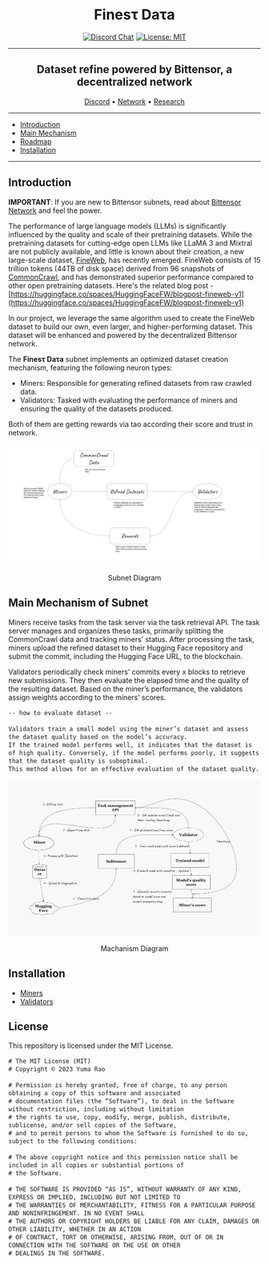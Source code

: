 <div align="center">

# **Finesτ Daτa** <!-- omit in toc -->

[![Discord Chat](https://img.shields.io/discord/308323056592486420.svg)](https://discord.gg/bittensor)
[![License: MIT](https://img.shields.io/badge/License-MIT-yellow.svg)](https://opensource.org/licenses/MIT)

---

## Dataset refine powered by Bittensor, a decentralized network <!-- omit in toc -->

[Discord](https://discord.gg/bittensor) • [Network](https://taostats.io/) • [Research](https://bittensor.com/whitepaper)
</div>

---

- [Introduction](#introduction)
- [Main Mechanism](#main-mechanism-of-subnet)
- [Roadmap](roadmap.md)
- [Installation](#installation)

---

## Introduction

**IMPORTANT**: If you are new to Bittensor subnets, read about [Bittensor Network](https://bittensor.com/whitepaper) and feel the power.  

The performance of large language models (LLMs) is significantly influenced by the quality and scale of their pretraining datasets. While the pretraining datasets for cutting-edge open LLMs like LLaMA 3 and Mixtral are not publicly available, and little is known about their creation, a new large-scale dataset, [FineWeb](https://huggingface.co/datasets/HuggingFaceFW/fineweb), has recently emerged. FineWeb consists of 15 trillion tokens (44TB of disk space) derived from 96 snapshots of [CommonCrawl](https://commoncrawl.org/), and has demonstrated superior performance compared to other open pretraining datasets.
Here's the related blog post - [https://huggingface.co/spaces/HuggingFaceFW/blogpost-fineweb-v1](https://huggingface.co/spaces/HuggingFaceFW/blogpost-fineweb-v1)

In our project, we leverage the same algorithm used to create the FineWeb dataset to build our own, even larger, and higher-performing dataset. This dataset will be enhanced and powered by the decentralized Bittensor network.

The **Finesτ Daτa** subnet implements an optimized dataset creation mechanism, featuring the following neuron types:

- Miners: Responsible for generating refined datasets from raw crawled data.
- Validators: Tasked with evaluating the performance of miners and ensuring the quality of the datasets produced.

Both of them are getting rewards via tao according their score and trust in network.
<div align="center">
   <picture>
      <img width="600" alt="diagram" src="./docs/flow.png">
    </picture>
</div>

<p align="center">
   Subnet Diagram
</p>

## Main Mechanism of Subnet

Miners receive tasks from the task server via the task retrieval API. The task server manages and organizes these tasks, primarily splitting the CommonCrawl data and tracking miners’ status. After processing the task, miners upload the refined dataset to their Hugging Face repository and submit the commit, including the Hugging Face URL, to the blockchain.

Validators periodically check miners’ commits every x blocks to retrieve new submissions. They then evaluate the elapsed time and the quality of the resulting dataset. Based on the miner’s performance, the validators assign weights according to the miners’ scores.

```text
-- how to evaluate dataset --

Validators train a small model using the miner’s dataset and assess the dataset quality based on the model’s accuracy.
If the trained model performs well, it indicates that the dataset is of high quality. Conversely, if the model performs poorly, it suggests that the dataset quality is suboptimal.
This method allows for an effective evaluation of the dataset quality.
```

<div align="center">
   <picture>
      <img width="600" alt="diagram" src="./docs/mechanism.png">
    </picture>
</div>

<p align="center">
   Machanism Diagram
</p>

## Installation

- [Miners](./docs/miner.md)
- [Validators](./docs/validator.md)

## License

This repository is licensed under the MIT License.

```text
# The MIT License (MIT)
# Copyright © 2023 Yuma Rao

# Permission is hereby granted, free of charge, to any person obtaining a copy of this software and associated
# documentation files (the “Software”), to deal in the Software without restriction, including without limitation
# the rights to use, copy, modify, merge, publish, distribute, sublicense, and/or sell copies of the Software,
# and to permit persons to whom the Software is furnished to do so, subject to the following conditions:

# The above copyright notice and this permission notice shall be included in all copies or substantial portions of
# the Software.

# THE SOFTWARE IS PROVIDED “AS IS”, WITHOUT WARRANTY OF ANY KIND, EXPRESS OR IMPLIED, INCLUDING BUT NOT LIMITED TO
# THE WARRANTIES OF MERCHANTABILITY, FITNESS FOR A PARTICULAR PURPOSE AND NONINFRINGEMENT. IN NO EVENT SHALL
# THE AUTHORS OR COPYRIGHT HOLDERS BE LIABLE FOR ANY CLAIM, DAMAGES OR OTHER LIABILITY, WHETHER IN AN ACTION
# OF CONTRACT, TORT OR OTHERWISE, ARISING FROM, OUT OF OR IN CONNECTION WITH THE SOFTWARE OR THE USE OR OTHER
# DEALINGS IN THE SOFTWARE.
```
